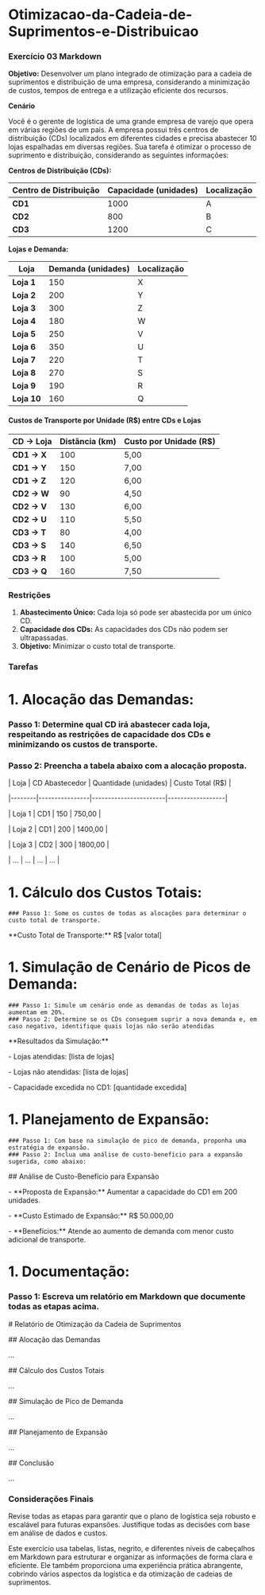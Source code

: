 # Otimizacao-da-Cadeia-de-Suprimentos-e-Distribuicao

### Exercício 03 Markdown

**Objetivo:** Desenvolver um plano integrado de otimização para a cadeia de suprimentos e distribuição de uma empresa, considerando a minimização de custos, tempos de entrega e a utilização eficiente dos recursos.

**Cenário**

Você é o gerente de logística de uma grande empresa de varejo que opera em várias regiões de um país. A empresa possui três centros de distribuição (CDs) localizados em diferentes cidades e precisa abastecer 10 lojas espalhadas em diversas regiões. Sua tarefa é otimizar o processo de suprimento e distribuição, considerando as seguintes informações:

**Centros de Distribuição (CDs):**

| **Centro de Distribuição** | **Capacidade (unidades)** | **Localização** |
| --- | --- | --- |
| **CD1** | 1000 | A   |
| **CD2** | 800 | B   |
| **CD3** | 1200 | C   |

**Lojas e Demanda:**

| Loja | Demanda (unidades) | Localização |
| --- | --- | --- |
| **Loja 1** | 150 | X   |
| **Loja 2** | 200 | Y   |
| **Loja 3** | 300 | Z   |
| **Loja 4** | 180 | W   |
| **Loja 5** | 250 | V   |
| **Loja 6** | 350 | U   |
| **Loja 7** | 220 | T   |
| **Loja 8** | 270 | S   |
| **Loja 9** | 190 | R   |
| **Loja 10** | 160 | Q   |

#### Custos de Transporte por Unidade (R$) entre CDs e Lojas

| CD -> Loja | Distância (km) | Custo por Unidade (R$) |
| --- | --- | --- |
| **CD1 -> X** | 100 | 5,00 |
| **CD1 -> Y** | 150 | 7,00 |
| **CD1 -> Z** | 120 | 6,00 |
| **CD2 -> W** | 90  | 4,50 |
| **CD2 -> V** | 130 | 6,00 |
| **CD2 -> U** | 110 | 5,50 |
| **CD3 -> T** | 80  | 4,00 |
| **CD3 -> S** | 140 | 6,50 |
| **CD3 -> R** | 100 | 5,00 |
| **CD3 -> Q** | 160 | 7,50 |

### Restrições

1. **Abastecimento Único:** Cada loja só pode ser abastecida por um único CD.
2. **Capacidade dos CDs:** As capacidades dos CDs não podem ser ultrapassadas.
3. **Objetivo:** Minimizar o custo total de transporte.

### Tarefas

# 1. Alocação das Demandas: 
   ### Passo 1: Determine qual CD irá abastecer cada loja, respeitando as restrições de capacidade dos CDs e minimizando os custos de transporte.
   ### Passo 2: Preencha a tabela abaixo com a alocação proposta.

| Loja | CD Abastecedor | Quantidade (unidades) | Custo Total (R$) |

|--------|----------------|-----------------------|------------------|

| Loja 1 | CD1 | 150 | 750,00 |

| Loja 2 | CD1 | 200 | 1400,00 |

| Loja 3 | CD2 | 300 | 1800,00 |

| ... | ... | ... | ... |

# 1. Cálculo dos Custos Totais:
    ### Passo 1: Some os custos de todas as alocações para determinar o custo total de transporte.

\*\*Custo Total de Transporte:\*\* R$ \[valor total\]

# 1. Simulação de Cenário de Picos de Demanda:
    ### Passo 1: Simule um cenário onde as demandas de todas as lojas aumentam em 20%.
    ### Passo 2: Determine se os CDs conseguem suprir a nova demanda e, em caso negativo, identifique quais lojas não serão atendidas

\*\*Resultados da Simulação:\*\*

\- Lojas atendidas: \[lista de lojas\]

\- Lojas não atendidas: \[lista de lojas\]

\- Capacidade excedida no CD1: \[quantidade excedida\]

# 1. Planejamento de Expansão:
    ### Passo 1: Com base na simulação de pico de demanda, proponha uma estratégia de expansão.
    ### Passo 2: Inclua uma análise de custo-benefício para a expansão sugerida, como abaixo:

\## Análise de Custo-Benefício para Expansão

\- \*\*Proposta de Expansão:\*\* Aumentar a capacidade do CD1 em 200 unidades.

\- \*\*Custo Estimado de Expansão:\*\* R$ 50.000,00

\- \*\*Benefícios:\*\* Atende ao aumento de demanda com menor custo adicional de transporte.

# 1. Documentação:
   ### Passo 1: Escreva um relatório em Markdown que documente todas as etapas acima.

\# Relatório de Otimização da Cadeia de Suprimentos

\## Alocação das Demandas

...

\## Cálculo dos Custos Totais

...

\## Simulação de Pico de Demanda

...

\## Planejamento de Expansão

...

\## Conclusão

...

### Considerações Finais

Revise todas as etapas para garantir que o plano de logística seja robusto e escalável para futuras expansões. Justifique todas as decisões com base em análise de dados e custos.

Este exercício usa tabelas, listas, negrito, e diferentes níveis de cabeçalhos em Markdown para estruturar e organizar as informações de forma clara e eficiente. Ele também proporciona uma experiência prática abrangente, cobrindo vários aspectos da logística e da otimização de cadeias de suprimentos.
